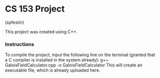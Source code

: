 # CS 153 Project
(spfestin)

This project was created using C++.

### Instructions

  To compile the project, input the following line on the terminal (granted that a C compiler is installed in the system already):
    g++ GaloisFieldCalculator.cpp -o GaloisFieldCalculator
  This will create an executable file, which is already uploaded here.
